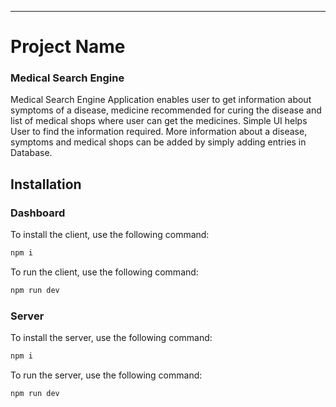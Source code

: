 ---

# Project Name

### Medical Search Engine
 Medical Search Engine Application enables
 user to get information about symptoms of a disease, medicine recommended
 for curing the disease and list of medical shops where user can get the medicines.
 Simple UI helps User to find the information required. More information about
 a disease, symptoms and medical shops can be added by simply adding entries
 in  Database.


## Installation

### Dashboard

To install the client, use the following command:

```bash
npm i
```

To run the client, use the following command:

```bash
npm run dev
```

### Server

To install the server, use the following command:

```bash
npm i
```

To run the server, use the following command:

```bash
npm run dev
```
